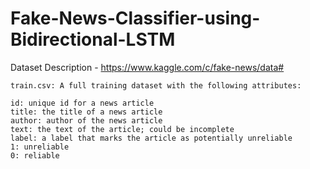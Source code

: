 # Fake-News-Classifier-using-Bidirectional-LSTM

  Dataset Description - https://www.kaggle.com/c/fake-news/data#
    
    train.csv: A full training dataset with the following attributes:
    
    id: unique id for a news article
    title: the title of a news article
    author: author of the news article
    text: the text of the article; could be incomplete
    label: a label that marks the article as potentially unreliable
    1: unreliable
    0: reliable
